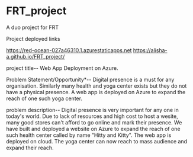 # FRT_project
A duo project for FRT

Project deployed links

https://red-ocean-027a46310.1.azurestaticapps.net
https://alisha-a.github.io/FRT_project/



project title--
Web App Deployment on Azure.

Problem Statement/Opportunity*--
Digital presence is a must for any organisation. Similarly many health and yoga center exists but they do not have a physical presence. A web app is deployed on Azure to expand the reach of one such yoga center.

problem description--
Digital presence is very important for any one in today's world. Due to lack of resources and high cost to host a wesite, many good stores can't afford to go online and mark their presence. We have built and deployed a website on Azure to expand the reach of one such health center called by name "Hitty and Kitty". The web app is deployed on cloud. The yoga center can now reach to mass audience and expand their reach.

